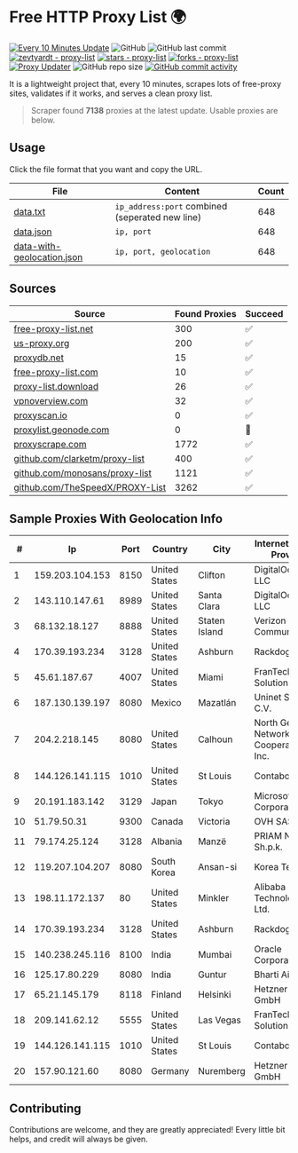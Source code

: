 
# Free HTTP Proxy List 🌍

[![Every 10 Minutes Update](https://github.com/mertguvencli/http-proxy-list/actions/workflows/main.yml/badge.svg?branch=main)](https://github.com/mertguvencli/http-proxy-list/actions/workflows/main.yml)
![GitHub](https://img.shields.io/github/license/mertguvencli/http-proxy-list)
![GitHub last commit](https://img.shields.io/github/last-commit/mertguvencli/http-proxy-list)
[![zevtyardt - proxy-list](https://img.shields.io/static/v1?label=zevtyardt&message=proxy-list&color=blue&logo=github)](https://github.com/zevtyardt/proxy-list "Go to GitHub repo")
[![stars - proxy-list](https://img.shields.io/github/stars/zevtyardt/proxy-list?style=social)](https://github.com/zevtyardt/proxy-list)
[![forks - proxy-list](https://img.shields.io/github/forks/zevtyardt/proxy-list?style=social)](https://github.com/zevtyardt/proxy-list)
[![Proxy Updater](https://github.com/zevtyardt/proxy-list/workflows/Proxy%20Updater/badge.svg)](https://github.com/zevtyardt/proxy-list/actions?query=workflow:"Proxy+Updater")
![GitHub repo size](https://img.shields.io/github/repo-size/zevtyardt/proxy-list)
[![GitHub commit activity](https://img.shields.io/github/commit-activity/m/zevtyardt/proxy-list?logo=commits)](https://github.com/zevtyardt/proxy-list/commits/main)

It is a lightweight project that, every 10 minutes, scrapes lots of free-proxy sites, validates if it works, and serves a clean proxy list.

> Scraper found **7138** proxies at the latest update. Usable proxies are below.

## Usage

Click the file format that you want and copy the URL.

|File|Content|Count|
|----|-------|-----|
|[data.txt](https://raw.githubusercontent.com/mertguvencli/http-proxy-list/main/proxy-list/data.txt)|`ip_address:port` combined (seperated new line)|648|
|[data.json](https://raw.githubusercontent.com/mertguvencli/http-proxy-list/main/proxy-list/data.json)|`ip, port`|648|
|[data-with-geolocation.json](https://raw.githubusercontent.com/mertguvencli/http-proxy-list/main/proxy-list/data-with-geolocation.json)|`ip, port, geolocation`|648|

## Sources

|Source|Found Proxies|Succeed|
|------|-------------|-------|
|[free-proxy-list.net](https://free-proxy-list.net)|300|✅|
|[us-proxy.org](https://www.us-proxy.org)|200|✅|
|[proxydb.net](http://proxydb.net)|15|✅|
|[free-proxy-list.com](https://free-proxy-list.com/?page=&port=&type%5B%5D=http&type%5B%5D=https&up_time=0&search=Search)|10|✅|
|[proxy-list.download](https://www.proxy-list.download/HTTP)|26|✅|
|[vpnoverview.com](https://vpnoverview.com/privacy/anonymous-browsing/free-proxy-servers)|32|✅|
|[proxyscan.io](https://www.proxyscan.io)|0|✅|
|[proxylist.geonode.com](https://proxylist.geonode.com/api/proxy-list?limit=300&page=1&sort_by=lastChecked&sort_type=desc&protocols=http,https)|0|🚫|
|[proxyscrape.com](https://api.proxyscrape.com/v2/?request=displayproxies&protocol=http&timeout=10000&country=all&ssl=all&anonymity=all)|1772|✅|
|[github.com/clarketm/proxy-list](https://raw.githubusercontent.com/clarketm/proxy-list/master/proxy-list-raw.txt)|400|✅|
|[github.com/monosans/proxy-list](https://raw.githubusercontent.com/monosans/proxy-list/main/proxies/http.txt)|1121|✅|
|[github.com/TheSpeedX/PROXY-List](https://raw.githubusercontent.com/TheSpeedX/PROXY-List/master/http.txt)|3262|✅|


## Sample Proxies With Geolocation Info

|#|Ip|Port|Country|City|Internet Service Provider|
|-|--|----|-------|----|-------------------------|
|1|159.203.104.153|8150|United States|Clifton|DigitalOcean, LLC|
|2|143.110.147.61|8989|United States|Santa Clara|DigitalOcean, LLC|
|3|68.132.18.127|8888|United States|Staten Island|Verizon Communications|
|4|170.39.193.234|3128|United States|Ashburn|Rackdog, LLC|
|5|45.61.187.67|4007|United States|Miami|FranTech Solutions|
|6|187.130.139.197|8080|Mexico|Mazatlán|Uninet S.A. de C.V.|
|7|204.2.218.145|8080|United States|Calhoun|North Georgia Network Cooperative, Inc.|
|8|144.126.141.115|1010|United States|St Louis|Contabo Inc.|
|9|20.191.183.142|3129|Japan|Tokyo|Microsoft Corporation|
|10|51.79.50.31|9300|Canada|Victoria|OVH SAS|
|11|79.174.25.124|3128|Albania|Manzë|PRIAM NET Sh.p.k.|
|12|119.207.104.207|8080|South Korea|Ansan-si|Korea Telecom|
|13|198.11.172.137|80|United States|Minkler|Alibaba (US) Technology Co., Ltd.|
|14|170.39.193.234|3128|United States|Ashburn|Rackdog, LLC|
|15|140.238.245.116|8100|India|Mumbai|Oracle Corporation|
|16|125.17.80.229|8080|India|Guntur|Bharti Airtel|
|17|65.21.145.179|8118|Finland|Helsinki|Hetzner Online GmbH|
|18|209.141.62.12|5555|United States|Las Vegas|FranTech Solutions|
|19|144.126.141.115|1010|United States|St Louis|Contabo Inc.|
|20|157.90.121.60|8080|Germany|Nuremberg|Hetzner Online GmbH|



## Contributing

Contributions are welcome, and they are greatly appreciated! Every
little bit helps, and credit will always be given.

